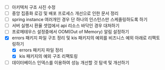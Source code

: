 - [ ] 아키텍처 구조 사진 수정
- [ ] 중앙 집중화 로깅 및 배포 프로세스 개선으로 인한 문서 정리
- [ ] spring instance 여러개인 경우 단 하나의 인스턴스만 스케줄링하도록 하기
- [ ] 서버 실행시 환율 셋업에서 api 리소스 바닥인 경우 대처하기
- [ ] 프로메테우스 설정중에서 OOM(Out of Memory) 알림 설정하기
- [x] errors 패키지 파일 구조 정리 및 kis 패키지의 예외를 비즈니스 예외 아래로 리팩토링하기
	- [x] errors 패키지 파일 정리
	- [x] kis 패키지의 예외 구조 리팩토링
- [ ] 데이터베이스 인덱스를 이용하여 성능 개선할 것 탐색 및 개선하기